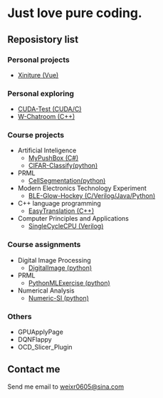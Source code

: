 # Just love pure coding.

## Reposistory list

### Personal projects

+ [Xiniture (Vue)](https://github.com/weixr18/Xiniture)

### Personal exploring

+ [CUDA-Test (CUDA/C)](https://github.com/weixr18/CUDA-Test)
+ [W-Chatroom (C++)](https://github.com/weixr18/W-Chatroom)

### Course projects

+ Artificial Inteligence
  + [MyPushBox (C#)](https://github.com/weixr18/MyPushBox)
  + [CIFAR-Classify(python)](https://github.com/weixr18/CIFAR-Classify)
+ PRML
  + [CellSegmentation(python)](https://github.com/weixr18/CellSegmentation)
+ Modern Electronics Technology Experiment
  + [BLE-Glow-Hockey (C/Verilog/Java/Python)](https://github.com/weixr18/BLE-Glow-Hockey)
+ C++ language programming
  + [EasyTranslation (C++)](https://github.com/weixr18/EasyTranslation)
+ Computer Principles and Applications
  + [SingleCycleCPU (Verilog)](https://github.com/weixr18/SingleCycleCPU)

### Course assignments

+ Digital Image Processing
  + [DigitalImage (python)](https://github.com/weixr18/DigitalImages)
+ PRML
  + [PythonMLExercise (python)](https://github.com/weixr18/PythonMLExercise)
+ Numerical Analysis
  + [Numeric-SI (python)](https://github.com/weixr18/Numeric-SI)

### Others

+ GPUApplyPage
+ DQNFlappy
+ OCD_Slicer_Plugin

## Contact me

Send me email to weixr0605@sina.com
